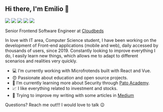 ## Hi there, I'm Emilio 👋

<a href="https://www.linkedin.com/in/emiliosheinz"><img src="https://img.shields.io/badge/linkedin-0077B5.svg?style=for-the-badge&logo=linkedin&logoColor=white"></a>
<a href="https://www.instagram.com/emiliosheinz"><img src="https://img.shields.io/badge/instagram-E4405F.svg?style=for-the-badge&logo=instagram&logoColor=white"></a>
<a href="https://medium.com/@emiliosheinz"><img src="https://img.shields.io/badge/medium-000000.svg?style=for-the-badge&logo=medium&logoColor=white"></a>
<a href="mailto:emiliosheinz@gmail.com"><img src="https://img.shields.io/badge/e‑mail-D14836.svg?style=for-the-badge&logo=GMail&logoColor=white"></a>
<a href="http://strava.com/athletes/50224378"><img src="https://img.shields.io/badge/strava-F95200.svg?style=for-the-badge&logo=strava&logoColor=white"></a>


Senior Frontend Software Engineer at [Cloudbeds](https://www.cloudbeds.com/)

In love with IT area, Computer Science student, I have been working on the development of Front-end applications (mobile and web), daily accessed by thousands of users, since 2019. Constantly looking to improve everything I do, I easily learn new things, which allows me to adapt to different scenarios and realities very quickly.

 - :computer: I’m currently working with Microfrotends built with React and Vue.
 - :heart_eyes: Passionate about education and open source projects.
 - :seedling: I’m currently learning more about Security through [Pato Academy](https://pato.academy/).
 - :chart_with_upwards_trend: I like everything related to investment and stocks.
 - :green_book: Trying to improve my writing with some articles in [Medium](https://medium.com/@emilioheinz)

Questions? Reach me out!!! I would love to talk 😉
